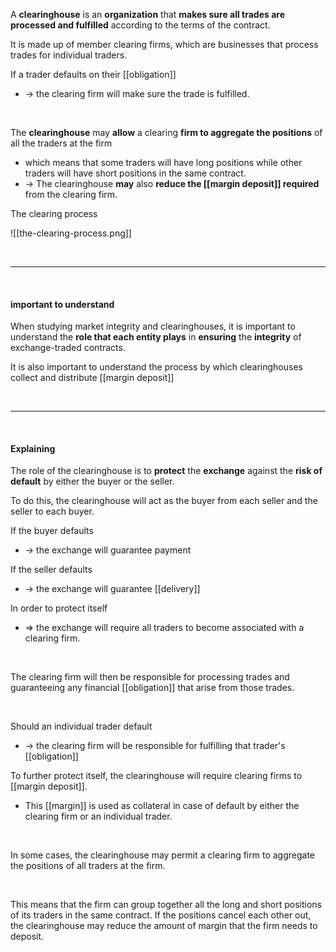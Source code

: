 A **clearinghouse** is an **organization** that **makes sure all trades are processed and fulfilled** according to the terms of the contract.

It is made up of member clearing firms, which are businesses that process trades for individual traders.

If a trader defaults on their [[obligation]]
* -> the clearing firm will make sure the trade is fulfilled.

<br>

The **clearinghouse** may **allow** a clearing **firm to aggregate the positions** of all the traders at the firm
* which means that some traders will have long positions while other traders will have short positions in the same contract.
* -> The clearinghouse **may** also **reduce the [[margin deposit]] required** from the clearing firm.  


The clearing process

![[the-clearing-process.png]]

<br>

___
<br>

#### important to understand 

When studying market integrity and clearinghouses, it is important to understand the **role that each entity plays** in **ensuring** the **integrity** of exchange-traded contracts.

It is also important to understand the process by which clearinghouses collect and distribute [[margin deposit]]

<br>

___

<br>

#### Explaining

The role of the clearinghouse is to **protect** the **exchange** against the **risk of default** by either the buyer or the seller. 

To do this, the clearinghouse will act as the buyer from each seller and the seller to each buyer.

If the buyer defaults
* -> the exchange will guarantee payment


If the seller defaults
* -> the exchange will guarantee [[delivery]]


In order to protect itself
* => the exchange will require all traders to become associated with a clearing firm.

<br>

The clearing firm will then be responsible for processing trades and guaranteeing any financial [[obligation]] that arise from those trades.

<br>

Should an individual trader default
* -> the clearing firm will be responsible for fulfilling that trader's [[obligation]]


To further protect itself, the clearinghouse will require clearing firms to [[margin deposit]].
* This [[margin]] is used as collateral in case of default by either the clearing firm or an individual trader.

<br>

In some cases, the clearinghouse may permit a clearing firm to aggregate the positions of all traders at the firm.

<br>

This means that the firm can group together all the long and short positions of its traders in the same contract. If the positions cancel each other out, the clearinghouse may reduce the amount of margin that the firm needs to deposit.

